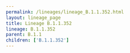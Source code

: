 ```yaml
---
permalink: /lineages/lineage_B.1.1.352.html
layout: lineage_page
title: Lineage B.1.1.352
lineage: B.1.1.352
parent: B.1.1
children: ['B.1.1.352']
---
```

